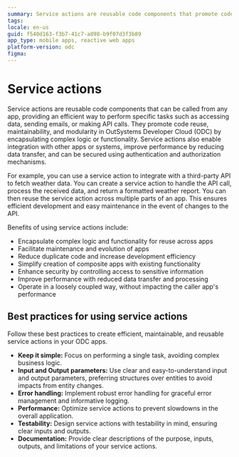 ```yaml
---
summary: Service actions are reusable code components that promote code reuse, maintainability, and modularity in OutSystems Developer Cloud (ODC). They enable integration with other apps or systems, improve performance, and can be secured using authentication and authorization mechanisms.
tags:
locale: en-us
guid: f540d163-f3b7-41c7-a898-b9f07d3f3b89
app_type: mobile apps, reactive web apps
platform-version: odc
figma:
---
```


# Service actions

Service actions are reusable code components that can be called from any app, providing an efficient way to perform specific tasks such as accessing data, sending emails, or making API calls. They promote code reuse, maintainability, and modularity in OutSystems Developer Cloud (ODC) by encapsulating complex logic or functionality. Service actions also enable integration with other apps or systems, improve performance by reducing data transfer, and can be secured using authentication and authorization mechanisms.

For example, you can use a service action to integrate with a third-party API to fetch weather data. You can create a service action to handle the API call, process the received data, and return a formatted weather report. You can then reuse the service action across multiple parts of an app. This ensures efficient development and easy maintenance in the event of changes to the API.

Benefits of using service actions include:

* Encapsulate complex logic and functionality for reuse across apps
* Facilitate maintenance and evolution of apps
* Reduce duplicate code and increase development efficiency
* Simplify creation of composite apps with existing functionality
* Enhance security by controlling access to sensitive information
* Improve performance with reduced data transfer and processing
* Operate in a loosely coupled way, without impacting the caller app's performance

## Best practices for using service actions

Follow these best practices to create efficient, maintainable, and reusable service actions in your ODC apps.

* **Keep it simple:** Focus on performing a single task, avoiding complex business logic.
* **Input and Output parameters:** Use clear and easy-to-understand input and output parameters, preferring structures over entities to avoid impacts from entity changes.
* **Error handling:** Implement robust error handling for graceful error management and informative logging.
* **Performance:** Optimize service actions to prevent slowdowns in the overall application.
* **Testability:** Design service actions with testability in mind, ensuring clear inputs and outputs.
* **Documentation:** Provide clear descriptions of the purpose, inputs, outputs, and limitations of your service actions.
